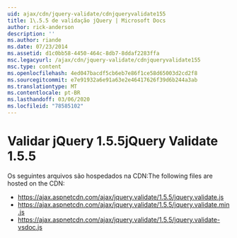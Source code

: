 ```yaml
---
uid: ajax/cdn/jquery-validate/cdnjqueryvalidate155
title: 1\.5.5 de validação jQuery | Microsoft Docs
author: rick-anderson
description: ''
ms.author: riande
ms.date: 07/23/2014
ms.assetid: d1c0bb58-4450-464c-8db7-8ddaf2283ffa
msc.legacyurl: /ajax/cdn/jquery-validate/cdnjqueryvalidate155
msc.type: content
ms.openlocfilehash: 4ed047bacdf5cb6eb7e86f1ce58d65003d2cd2f8
ms.sourcegitcommit: e7e91932a6e91a63e2e46417626f39d6b244a3ab
ms.translationtype: MT
ms.contentlocale: pt-BR
ms.lasthandoff: 03/06/2020
ms.locfileid: "78585102"
---
```

# <a name="jquery-validate-155"></a><span data-ttu-id="b8106-102">Validar jQuery 1.5.5</span><span class="sxs-lookup"><span data-stu-id="b8106-102">jQuery Validate 1.5.5</span></span>

<span data-ttu-id="b8106-103">Os seguintes arquivos são hospedados na CDN:</span><span class="sxs-lookup"><span data-stu-id="b8106-103">The following files are hosted on the CDN:</span></span>

- https://ajax.aspnetcdn.com/ajax/jquery.validate/1.5.5/jquery.validate.js
- https://ajax.aspnetcdn.com/ajax/jquery.validate/1.5.5/jquery.validate.min.js
- https://ajax.aspnetcdn.com/ajax/jquery.validate/1.5.5/jquery.validate-vsdoc.js
